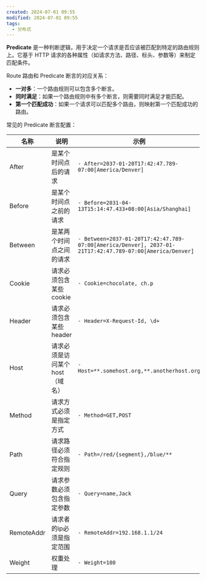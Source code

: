 ```yaml
---
created: 2024-07-01 09:55
modified: 2024-07-01 09:55
tags:
  - 分布式
---
```


**Predicate** 是一种判断逻辑，用于决定一个请求是否应该被匹配到特定的路由规则上。它基于 HTTP 请求的各种属性（如请求方法、路径、标头、参数等）来制定匹配条件。

Route 路由和 Predicate 断言的对应关系：
- **一对多**：一个路由规则可以包含多个断言。
- **同时满足**：如果一个路由规则中有多个断言，则需要同时满足才能匹配。
- **第一个匹配成功**：如果一个请求可以匹配多个路由，则映射第一个匹配成功的路由。

常见的 Predicate 断言配置：

| 名称         | 说明                | 示例                                                                                                       |
| ---------- | ----------------- | -------------------------------------------------------------------------------------------------------- |
| After      | 是某个时间点后的请求        | `- After=2037-01-20T17:42:47.789-07:00[America/Denver]`                                                  |
| Before     | 是某个时间点之前的请求       | `- Before=2031-04-13T15:14:47.433+08:00[Asia/Shanghai]`                                                  |
| Between    | 是某两个时间点之间的请求      | `- Between=2037-01-20T17:42:47.789-07:00[America/Denver], 2037-01-21T17:42:47.789-07:00[America/Denver]` |
| Cookie     | 请求必须包含某些cookie    | `- Cookie=chocolate, ch.p`                                                                               |
| Header     | 请求必须包含某些header    | `- Header=X-Request-Id, \d+`                                                                             |
| Host       | 请求必须是访问某个host（域名） | `- Host=**.somehost.org,**.anotherhost.org`                                                              |
| Method     | 请求方式必须是指定方式       | `- Method=GET,POST`                                                                                      |
| Path       | 请求路径必须符合指定规则      | `- Path=/red/{segment},/blue/**`                                                                         |
| Query      | 请求参数必须包含指定参数      | `- Query=name,Jack`                                                                                      |
| RemoteAddr | 请求者的ip必须是指定范围     | `- RemoteAddr=192.168.1.1/24`                                                                            |
| Weight     | 权重处理              | `- Weight=100`                                                                                           |
